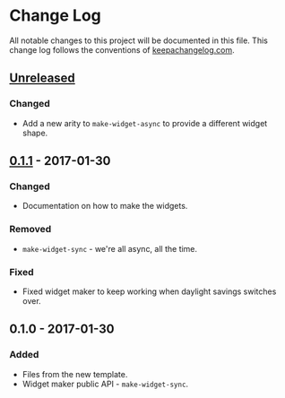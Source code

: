 # Change Log
All notable changes to this project will be documented in this file. This change log follows the conventions of [keepachangelog.com](http://keepachangelog.com/).

## [Unreleased]
### Changed
- Add a new arity to `make-widget-async` to provide a different widget shape.

## [0.1.1] - 2017-01-30
### Changed
- Documentation on how to make the widgets.

### Removed
- `make-widget-sync` - we're all async, all the time.

### Fixed
- Fixed widget maker to keep working when daylight savings switches over.

## 0.1.0 - 2017-01-30
### Added
- Files from the new template.
- Widget maker public API - `make-widget-sync`.

[Unreleased]: https://github.com/your-name/yimp/compare/0.1.1...HEAD
[0.1.1]: https://github.com/your-name/yimp/compare/0.1.0...0.1.1
